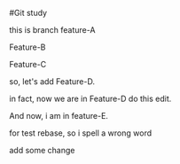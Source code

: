 #Git study

this is branch feature-A

Feature-B

Feature-C

so, let's add Feature-D.

in fact, now we are in Feature-D do this edit.

And now, i am in feature-E.

for test rebase, so i spell a wrong word

add some change
